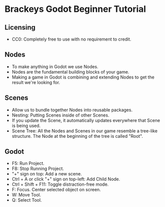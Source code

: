 # Brackeys Godot Beginner Tutorial

## Licensing

- CC0: Completely free to use with no requirement to credit.

## Nodes

- To make anything in Godot we use Nodes.
- Nodes are the fundamental building blocks of your game.
- Making a game in Godot is combining and extending Nodes to get the result we're looking for. 

## Scenes

- Allow us to bundle together Nodes into reusable packages.
- Nesting: Putting Scenes inside of other Scenes.
- If you update the Scene, it automatically updates everywhere that Scene is being used.
- Scene Tree: All the Nodes and Scenes in our game resemble a tree-like structure. The Node at the beginning of the tree is called "Root".

## Godot

- F5: Run Project.
- F8: Stop Running Project.
- "+" sign on top: Add a new scene.
- Ctrl + A or click "+" sign on top-left: Add Child Node.
- Ctrl + Shift + F11: Toggle distraction-free mode.
- F: Focus. Center selected object on screen.
- W: Move Tool.
- Q: Select Tool.

